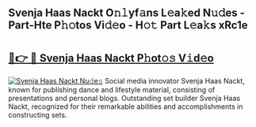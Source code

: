 ## Svenja Haas Nackt O𝚗𝚕yf𝚊ns L𝚎a𝚔ed N𝚞𝚍es - Part-Hte P𝚑𝚘tos Vi𝚍𝚎o - H𝚘𝚝 Part L𝚎a𝚔s xRc1e

# <h2><a href="http://kfc632.oniu.top/?m=Svenja+Haas+Nackt">🔗👉 🔴 Svenja Haas Nackt P𝚑ot𝚘𝚜 V𝚒d𝚎o</a></h2>

[![Svenja Haas Nackt Nu𝚍e𝚜](https://i.imgur.com/0qMVB7G.gif)](http://kfc632.oniu.top/?m=Svenja+Haas+Nackt)
Social media innovator Svenja Haas Nackt, known for publishing dance and lifestyle material, consisting of presentations and personal blogs. Outstanding set builder Svenja Haas Nackt, recognized for their remarkable abilities and accomplishments in constructing sets.  
